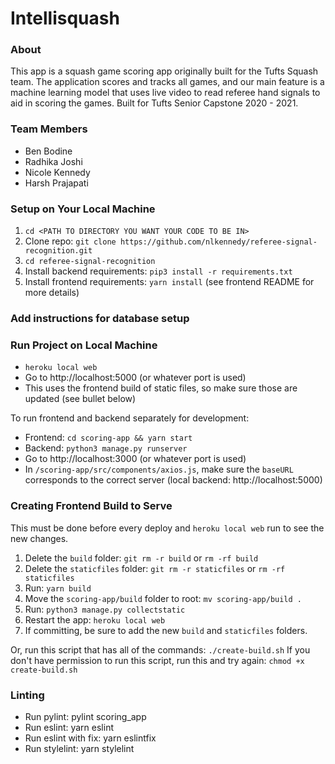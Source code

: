 # Intellisquash

### About
This app is a squash game scoring app originally built for the Tufts Squash team. The application scores and tracks all games, and our main feature is a machine learning model that uses live video to read referee hand signals to aid in scoring the games. Built for Tufts Senior Capstone 2020 - 2021. 

### Team Members
* Ben Bodine
* Radhika Joshi
* Nicole Kennedy
* Harsh Prajapati

### Setup on Your Local Machine
1. `cd <PATH TO DIRECTORY YOU WANT YOUR CODE TO BE IN>`
1. Clone repo: `git clone https://github.com/nlkennedy/referee-signal-recognition.git`
2. `cd referee-signal-recognition`
3. Install backend requirements: `pip3 install -r requirements.txt`
4. Install frontend requirements: `yarn install` (see frontend README for more details)

### Add instructions for database setup

### Run Project on Local Machine
* `heroku local web`
* Go to http://localhost:5000 (or whatever port is used)
* This uses the frontend build of static files, so make sure those are updated (see bullet below)

To run frontend and backend separately for development:
* Frontend: `cd scoring-app && yarn start`
* Backend: `python3 manage.py runserver`
* Go to http://localhost:3000 (or whatever port is used)
* In `/scoring-app/src/components/axios.js`, make sure the `baseURL` corresponds to the correct server (local backend: http://localhost:5000)

### Creating Frontend Build to Serve
This must be done before every deploy and `heroku local web` run to see the new changes. 
1. Delete the `build` folder: `git rm -r build` or `rm -rf build`
2. Delete the `staticfiles` folder: `git rm -r staticfiles` or `rm -rf staticfiles`
3. Run: `yarn build`
4. Move the `scoring-app/build` folder to root: `mv scoring-app/build .`
5. Run: `python3 manage.py collectstatic`
6. Restart the app: `heroku local web`
7. If committing, be sure to add the new `build` and `staticfiles` folders. 

Or, run this script that has all of the commands: `./create-build.sh`
If you don't have permission to run this script, run this and try again: `chmod +x create-build.sh`

### Linting
* Run pylint: pylint scoring_app
* Run eslint: yarn eslint
* Run eslint with fix: yarn eslintfix
* Run stylelint: yarn stylelint
